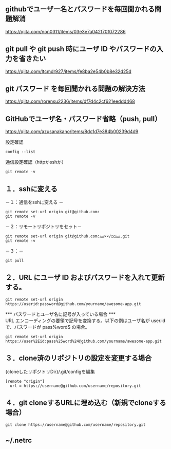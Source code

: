 ## githubでユーザー名とパスワードを毎回聞かれる問題解消
https://qiita.com/non0311/items/03e3e7a042f70f072286
## git pull や git push 時にユーザ ID やパスワードの入力を省きたい
https://qiita.com/ltcmdr927/items/fe8ba2e54b0b8e32d25d
## git パスワード を毎回聞かれる問題の解決方法
https://qiita.com/rorensu2236/items/df7d4c2cf621eeddd468
## GitHubでユーザ名・パスワード省略（push, pull）
https://qiita.com/azusanakano/items/8dc1d7e384b00239d4d9


設定確認
```
config --list
```
通信設定確認（httpかsshか）
```
git remote -v
```

## １．sshに変える
－１：通信をsshに変える －
```
git remote set-url origin git@github.com:
git remote -v
```
－２：リモートリポジトリをセット－
```
git remote set-url origin git@github.com:△△××/◯◯△△.git
git remote -v
```

－３：－
```
git pull
```

## ２．URL にユーザ ID およびパスワードを入れて更新する。
```
git remote set-url origin https://userid:password@github.com/yourname/awesome-app.git
```
*** パスワードとユーザ名に記号が入っている場合 ***    
URL エンコーディングの要領で記号を変換する。以下の例はユーザ名が user.id で、パスワードが pass%word$ の場合。
```
git remote set-url origin https://user%2Eid:pass%25word%24@github.com/yourname/awesome-app.git
```

## ３．clone済のリポジトリの設定を変更する場合
{cloneしたリポジトリDir}/.git/configを編集
```
[remote "origin"]
  url = https://username@github.com/username/repository.git
```

## ４．git cloneするURLに埋め込む（新規でcloneする場合）
```
git clone https://username@github.com/username/repository.git
```

## ~/.netrc


